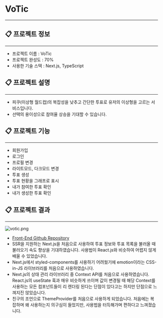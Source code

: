 # VoTic

---

## 📋 프로젝트 정보

---

- 프로젝트 이름 : VoTic
- 프로젝트 완성도 : 70%
- 사용한 기술 스택 : Next.js, TypeScript

## 📋 프로젝트 설명

---

- 피쿠(이상형 월드컵)의 복잡성을 낮추고 간단한 투표로 유저의 이상형을 고르는 서비스입니다.
- 선택의 용이성으로 참여율 상승을 기대할 수 있습니다.

## 📋 프로젝트 기능

---

- 회원가입
- 로그인
- 프로필 변경
- 라이트모드, 다크모드 변경
- 투표 생성
- 투표 현황을 그래프로 표시
- 내가 참여한 투표 확인
- 내가 생성한 투표 확인

## 📋 프로젝트 결과

---

![votic.png](VoTic%204e0edd6bbaf44e098d43cc2537a5b265/votic.png)

- [Front-End Github Repository](https://github.com/Sonnehilda/VoTic)
- SSR을 지원하는 Next.js을 처음으로 사용하여 투표 정보와 투표 목록을 불러올 때 불러오기 속도 향상을 기대하였습니다. 사용법이 React.js와 비슷하여 어렵지 않게 배울 수 있었습니다.
- Next.js에서 styled-components를 사용하기 어려웠기에 emotion이라는 CSS-in-JS 라이브러리를 처음으로 사용하였습니다.
- Next.js의 상태 관리 라이브러리 중 Context API를 처음으로 사용하였습니다. React.js의 useState 훅과 매우 비슷하게 쓰이며 값이 변경될 때 해당 Context를 사용하는 모든 컴포넌트들이 리 렌더링 된다는 단점이 있다고는 하지만 단점으로 느껴지진 않았습니다.
- 친구의 조언으로 ThemeProvider를 처음으로 사용하게 되었습니다. 처음에는 복잡하며 왜 사용하는지 의구심이 들었지만, 사용법을 터득해가며 편하다고 느껴졌습니다.